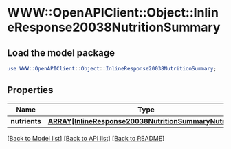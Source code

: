 # WWW::OpenAPIClient::Object::InlineResponse20038NutritionSummary

## Load the model package
```perl
use WWW::OpenAPIClient::Object::InlineResponse20038NutritionSummary;
```

## Properties
Name | Type | Description | Notes
------------ | ------------- | ------------- | -------------
**nutrients** | [**ARRAY[InlineResponse20038NutritionSummaryNutrients]**](InlineResponse20038NutritionSummaryNutrients.md) |  | 

[[Back to Model list]](../README.md#documentation-for-models) [[Back to API list]](../README.md#documentation-for-api-endpoints) [[Back to README]](../README.md)



